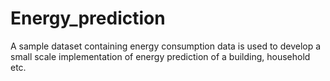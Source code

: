 # Energy_prediction
A sample dataset containing energy consumption data is used to develop a small scale implementation of energy prediction of a building, household etc.
